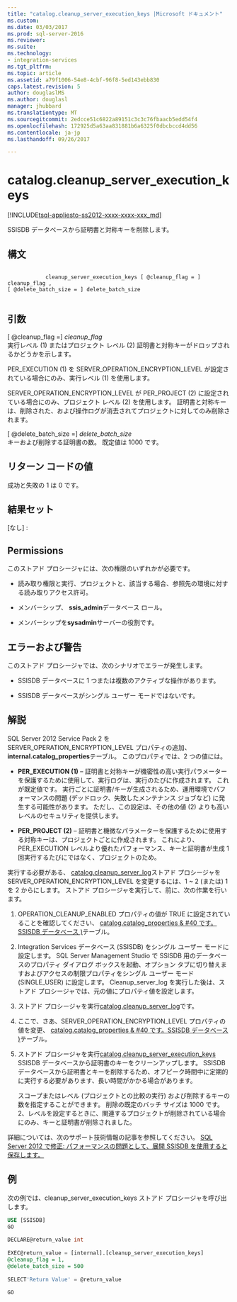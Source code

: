 ```yaml
---
title: "catalog.cleanup_server_execution_keys |Microsoft ドキュメント"
ms.custom: 
ms.date: 03/03/2017
ms.prod: sql-server-2016
ms.reviewer: 
ms.suite: 
ms.technology:
- integration-services
ms.tgt_pltfrm: 
ms.topic: article
ms.assetid: a79f1006-54e8-4cbf-96f8-5ed143ebb830
caps.latest.revision: 5
author: douglaslMS
ms.author: douglasl
manager: jhubbard
ms.translationtype: MT
ms.sourcegitcommit: 2edcce51c6822a89151c3c3c76fbaacb5edd54f4
ms.openlocfilehash: 172925d5a63aa831881b6a6325f0dbcbccd4dd56
ms.contentlocale: ja-jp
ms.lasthandoff: 09/26/2017

---
```

# <a name="catalogcleanupserverexecutionkeys"></a>catalog.cleanup_server_execution_keys
[!INCLUDE[tsql-appliesto-ss2012-xxxx-xxxx-xxx_md](../../includes/tsql-appliesto-ss2012-xxxx-xxxx-xxx-md.md)]

  SSISDB データベースから証明書と対称キーを削除します。  
  
## <a name="syntax"></a>構文  
  
```  
  
            cleanup_server_execution_keys [ @cleanup_flag = ] cleanup_flag ,  
[ @delete_batch_size = ] delete_batch_size  
  
```  
  
## <a name="arguments"></a>引数  
 [ @cleanup_flag =] *cleanup_flag*  
 実行レベル (1) またはプロジェクト レベル (2) 証明書と対称キーがドロップされるかどうかを示します。  
  
 PER_EXECUTION (1) を SERVER_OPERATION_ENCRYPTION_LEVEL が設定されている場合にのみ、実行レベル (1) を使用します。  
  
 SERVER_OPERATION_ENCRYPTION_LEVEL が PER_PROJECT (2) に設定されている場合にのみ、プロジェクト レベル (2) を使用します。 証明書と対称キーは、削除された、および操作ログが消去されてプロジェクトに対してのみ削除されます。  
  
 [ @delete_batch_size =] *delete_batch_size*  
 キーおよび削除する証明書の数。 既定値は 1000 です。  
  
## <a name="return-code-values"></a>リターン コードの値  
 成功と失敗の 1 は 0 です。  
  
## <a name="result-sets"></a>結果セット  
 [なし] :  
  
## <a name="permissions"></a>Permissions  
 このストアド プロシージャには、次の権限のいずれかが必要です。  
  
-   読み取り権限と実行、プロジェクトと、該当する場合、参照先の環境に対する読み取りアクセス許可。  
  
-   メンバーシップ、 **ssis_admin**データベース ロール。  
  
-   メンバーシップを**sysadmin**サーバーの役割です。  
  
## <a name="errors-and-warnings"></a>エラーおよび警告  
 このストアド プロシージャでは、次のシナリオでエラーが発生します。  
  
-   SSISDB データベースに 1 つまたは複数のアクティブな操作があります。  
  
-   SSISDB データベースがシングル ユーザー モードではないです。  
  
## <a name="remarks"></a>解説  
 SQL Server 2012 Service Pack 2 を SERVER_OPERATION_ENCRYPTION_LEVEL プロパティの追加、 **internal.catalog_properties**テーブル。 このプロパティでは、2 つの値には。  
  
-   **PER_EXECUTION (1)** – 証明書と対称キーが機密性の高い実行パラメーターを保護するために使用して、実行ログは、実行のたびに作成されます。 これが既定値です。 実行ごとに証明書/キーが生成されるため、運用環境でパフォーマンスの問題 (デッドロック、失敗したメンテナンス ジョブなど) に発生する可能性があります。 ただし、この設定は、その他の値 (2) よりも高いレベルのセキュリティを提供します。  
  
-   **PER_PROJECT (2)** – 証明書と機微なパラメーターを保護するために使用する対称キーは、プロジェクトごとに作成されます。 これにより、PER_EXECUTION レベルより優れたパフォーマンス、キーと証明書が生成 1 回実行するたびにではなく、プロジェクトのため。  
  
 実行する必要がある、 [catalog.cleanup_server_log](../../integration-services/system-stored-procedures/catalog-cleanup-server-log.md)ストアド プロシージャを SERVER_OPERATION_ENCRYPTION_LEVEL を変更するには、1 ~ 2 (または) 1 を 2 からにします。 ストアド プロシージャを実行して、前に、次の作業を行います。  
  
1.  OPERATION_CLEANUP_ENABLED プロパティの値が TRUE に設定されていることを確認してください、 [catalog.catalog_properties & #40 です。SSISDB データベース &#41;](../../integration-services/system-views/catalog-catalog-properties-ssisdb-database.md)テーブル。  
  
2.  Integration Services データベース (SSISDB) をシングル ユーザー モードに設定します。 SQL Server Management Studio で SSISDB 用のデータベースのプロパティ ダイアログ ボックスを起動、オプション タブに切り替えますおよびアクセスの制限プロパティをシングル ユーザー モード (SINGLE_USER) に設定します。 Cleanup_server_log を実行した後は、ストアド プロシージャでは、元の値にプロパティ値を設定します。  
  
3.  ストアド プロシージャを実行[catalog.cleanup_server_log](../../integration-services/system-stored-procedures/catalog-cleanup-server-log.md)です。  
  
4.  ここで、さあ、SERVER_OPERATION_ENCRYPTION_LEVEL プロパティの値を変更、 [catalog.catalog_properties & #40 です。SSISDB データベース &#41;](../../integration-services/system-views/catalog-catalog-properties-ssisdb-database.md)テーブル。  
  
5.  ストアド プロシージャを実行[catalog.cleanup_server_execution_keys](../../integration-services/system-stored-procedures/catalog-cleanup-server-execution-keys.md) SSISDB データベースから証明書のキーをクリーンアップします。 SSISDB データベースから証明書とキーを削除するため、オフピーク時間中に定期的に実行する必要があります、長い時間がかかる場合があります。  
  
     スコープまたはレベル (プロジェクトとの比較の実行) および削除するキーの数を指定することができます。 削除の既定のバッチ サイズは 1000 です。 2、レベルを設定するときに、関連するプロジェクトが削除されている場合にのみ、キーと証明書が削除されました。  
  
 詳細については、次のサポート技術情報の記事を参照してください。 [SQL Server 2012 で修正: パフォーマンスの問題として、展開 SSISDB を使用すると保存します。](http://support.microsoft.com/kb/2972285)  
  
## <a name="example"></a>例  
 次の例では、cleanup_server_execution_keys ストアド プロシージャを呼び出します。  
  
```sql  
USE [SSISDB]  
GO  
  
DECLARE@return_value int  
  
EXEC@return_value = [internal].[cleanup_server_execution_keys]  
@cleanup_flag = 1,  
@delete_batch_size = 500  
  
SELECT'Return Value' = @return_value  
  
GO  
  
```  
  
  
